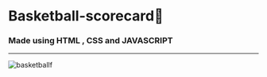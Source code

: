 # Basketball-scorecard🏀

### Made using HTML , CSS and JAVASCRIPT
<hr>

![basketballf]("https://twitter.com/i/status/1625845711127580672")
